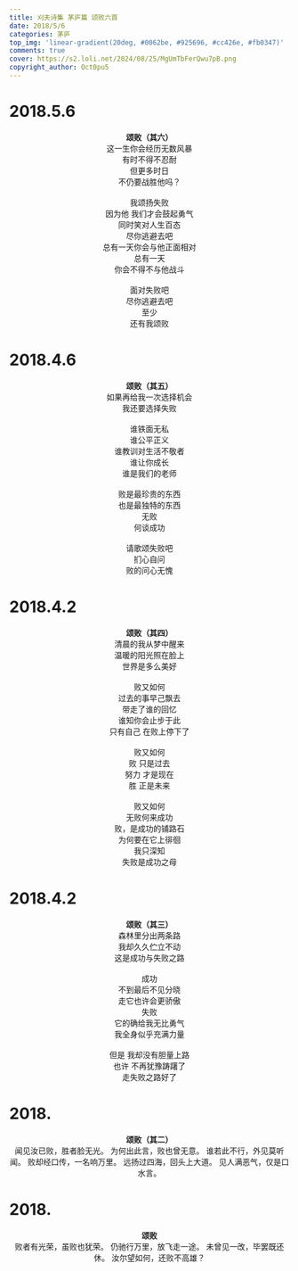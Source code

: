 ```yaml
---
title: 刈夫诗集 茅庐篇 颂败六首
date: 2018/5/6
categories: 茅庐
top_img: 'linear-gradient(20deg, #0062be, #925696, #cc426e, #fb0347)'
comments: true
cover: https://s2.loli.net/2024/08/25/MgUmTbFerQwu7pB.png
copyright_author: Oct0pu5
---
```


<h1>2018.5.6</h1>
<center>
<b>颂败（其六）</b><br>
这一生你会经历无数风暴<br>
有时不得不忍耐<br>
但更多时日<br>
不仍要战胜他吗？<br>
<br>
我颂扬失败<br>
因为他 我们才会鼓起勇气<br>
同时笑对人生百态<br>
尽你逃避去吧<br>
总有一天你会与他正面相对<br>
总有一天<br>
你会不得不与他战斗<br>
<br>
面对失败吧<br>
尽你逃避去吧<br>
至少<br>
还有我颂败<br>
</center>

<h1>2018.4.6</h1>
<center>
<b>颂败（其五）</b><br>
如果再给我一次选择机会<br>
我还要选择失败<br>
<br>
谁铁面无私<br>
谁公平正义<br>
谁教训对生活不敬者<br>
谁让你成长<br>
谁是我们的老师<br>
<br>
败是最珍贵的东西<br>
也是最独特的东西<br>
无败<br>
何谈成功<br>
<br>
请歌颂失败吧<br>
扪心自问<br>
败的问心无愧<br>
</center>

<h1>2018.4.2</h1>
<center>
<b>颂败（其四）</b><br>
清晨的我从梦中醒来<br>
温暖的阳光照在脸上<br>
世界是多么美好<br>
<br>
败又如何<br>
过去的事早己飘去<br>
带走了谁的回忆<br>
谁知你会止步于此<br>
只有自己 在败上停下了<br>
<br>
败又如何<br>
败 只是过去<br>
努力 才是现在<br>
胜 正是未来<br>
<br>
败又如何<br>
无败何来成功<br>
败，是成功的铺路石<br>
为何要在它上徘徊<br>
我只深知<br>
失败是成功之母<br>
</center>

<h1>2018.4.2</h1>
<center>
<b>颂败（其三）</b><br>
森林里分出两条路<br>
我却久久伫立不动<br>
这是成功与失败之路<br>
<br>
成功<br>
不到最后不见分晓<br>
走它也许会更骄傲<br>
失败<br>
它的确给我无比勇气<br>
我全身似乎充满力量<br>
<br>
但是 我却没有胆量上路<br>
也许 不再犹豫踌躇了<br>
走失败之路好了<br>
</center>

<h1>2018.</h1>
<center>
<b>颂败（其二）</b><br>
闻见汝已败，胜者脸无光。
为何出此言，败也曾无意。
谁若此不行，外见莫听闻。
败却经口传，一名响万里。
远扬过四海，回头上大道。
见人满恶气，仅是口水言。
</center>

<h1>2018.</h1>
<center>
<b>颂败</b><br>
败者有光荣，虽败也犹荣。
仍驰行万里，放飞走一途。
未曾见一改，毕罢既还休。
汝尔望如何，还败不高雄？
</center>